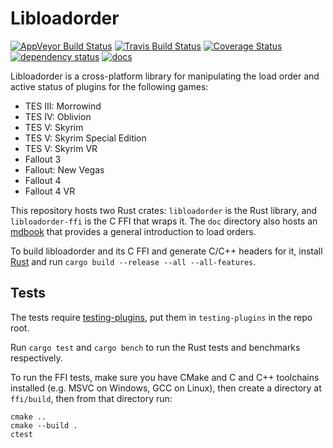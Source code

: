 # Libloadorder

[![AppVeyor Build Status](https://ci.appveyor.com/api/projects/status/github/Ortham/libloadorder?branch=master&svg=true)](https://ci.appveyor.com/project/Ortham/libloadorder)
[![Travis Build Status](https://travis-ci.org/Ortham/libloadorder.svg?branch=master)](https://travis-ci.org/Ortham/libloadorder)
[![Coverage Status](https://coveralls.io/repos/github/Ortham/libloadorder/badge.svg?branch=master)](https://coveralls.io/github/Ortham/libloadorder?branch=master)
[![dependency status](https://deps.rs/repo/github/Ortham/libloadorder/status.svg)](https://deps.rs/repo/github/Ortham/libloadorder)
[![docs](https://docs.rs/libloadorder-ffi/badge.svg)](https://docs.rs/crate/libloadorder-ffi)

Libloadorder is a cross-platform library for manipulating the load order and
active status of plugins for the following games:

- TES III: Morrowind
- TES IV: Oblivion
- TES V: Skyrim
- TES V: Skyrim Special Edition
- TES V: Skyrim VR
- Fallout 3
- Fallout: New Vegas
- Fallout 4
- Fallout 4 VR

This repository hosts two Rust crates: `libloadorder` is the Rust library, and
`libloadorder-ffi` is the C FFI that wraps it. The `doc` directory also hosts an
[mdbook](https://github.com/rust-lang-nursery/mdBook) that provides a general
introduction to load orders.

To build libloadorder and its C FFI and generate C/C++ headers for it, install
[Rust](https://www.rust-lang.org/) and run
`cargo build --release --all --all-features`.

## Tests

The tests require
[testing-plugins](https://github.com/Ortham/testing-plugins), put them in
`testing-plugins` in the repo root.

Run `cargo test` and `cargo bench` to run the Rust tests and benchmarks
respectively.

To run the FFI tests, make sure you have CMake and C and C++ toolchains
installed (e.g. MSVC on Windows, GCC on Linux), then create a directory at
`ffi/build`, then from that directory run:

```
cmake ..
cmake --build .
ctest
```
